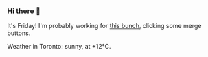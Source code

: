 ### Hi there :wave:

It's Friday! I'm probably working for [this bunch](https://github.com/kohofinancial), clicking some merge buttons.

Weather in Toronto: sunny, at +12°C.
